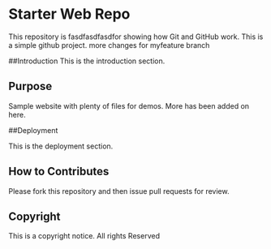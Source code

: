 # Starter Web Repo

This repository is fasdfasdfasdfor showing how Git and GitHub work. This is a simple github project.
more changes for myfeature branch

##Introduction
This is the introduction section.


## Purpose

Sample website with plenty of files for demos. More has been added on here.

##Deployment

This is the deployment section. 

## How to Contributes
Please fork this repository and then issue pull requests for review.


## Copyright
This is a copyright notice. All rights Reserved